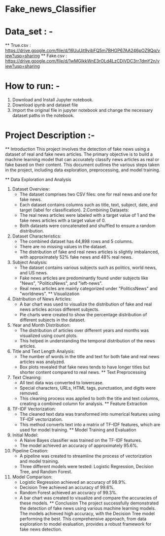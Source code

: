 # Fake_news_Classifier

# Data_set : - 
** True.csv : https://drive.google.com/file/d/16UuUit9yibFQ5m7BHGP67AA246pOZ9Qq/view?usp=sharing
** Fake.csv : https://drive.google.com/file/d/1wMGIkkWnE3rOLd4LzCDiVDC3rr7dmY2n/view?usp=sharing

# How to run: -
1. Download and Install Jupyter notebook.
2. Download ipynb and dataset file
3. Import the original  file in jupyter notebook and change the necessary dataset paths in the notebook.

# Project Description :- 
** Introduction
This project involves the detection of fake news using a dataset of real and fake news articles. The primary objective is to build a machine learning model that can accurately classify news articles as real or fake based on their content. This document outlines the various steps taken in the project, including data exploration, preprocessing, and model training.

** Data Exploration and Analysis
1. Dataset Overview:
   * The dataset comprises two CSV files: one for real news and one for fake news.
   * Each dataset contains columns such as title, text, subject, date, and target (label for classification).
2.Combining Datasets:
   * The real news articles were labeled with a target value of 1 and the fake news articles with a target value of 0.
   * Both datasets were concatenated and shuffled to ensure a random distribution.
3. Dataset Characteristics:
   * The combined dataset has 44,898 rows and 5 columns.
   * There are no missing values in the dataset.
   * The distribution of fake and real news articles is slightly imbalanced, with approximately 52% fake news and 48% real news.
4. Subject Analysis:
   * The dataset contains various subjects such as politics, world news, and US news.
   * Fake news articles are predominantly found under subjects like "News", "PoliticsNews", and "left-news".
   * Real news articles are mainly categorized under "PoliticsNews" and "worldnews".
** Visualization
1. Distribution of News Articles:
   * A bar chart was used to visualize the distribution of fake and real news articles across different subjects.
   * Pie charts were created to show the percentage distribution of different subjects in the dataset.
2. Year and Month Distribution:
   * The distribution of articles over different years and months was visualized using count plots.
   * This helped in understanding the temporal distribution of the news articles.
3. Title and Text Length Analysis:
   * The number of words in the title and text for both fake and real news articles was analyzed.  
   * Box plots revealed that fake news tends to have longer titles but shorter content compared to real news.
** Text Preprocessing
1. Text Cleaning:
   * All text data was converted to lowercase.
   * Special characters, URLs, HTML tags, punctuation, and digits were removed.
   * This cleaning process was applied to both the title and text columns, creating a combined column for analysis.
** Feature Extraction
1. TF-IDF Vectorization:
   * The cleaned text data was transformed into numerical features using TF-IDF vectorization.
   * This method converts text into a matrix of TF-IDF features, which are used for model training.
** Model Training and Evaluation
1. Initial Model:
   * A Naive Bayes classifier was trained on the TF-IDF features.
   * The model achieved an accuracy of approximately 95.6%.
2. Pipeline Creation:
   * A pipeline was created to streamline the process of vectorization and model training.
   * Three different models were tested: Logistic Regression, Decision Tree, and Random Forest.
3. Model Comparison:
   * Logistic Regression achieved an accuracy of 98.9%.
   * Decision Tree achieved an accuracy of 99.6%.
   * Random Forest achieved an accuracy of 99.3%.
   * A bar chart was created to visualize and compare the accuracies of these models.
** Conclusion
The project successfully demonstrated the detection of fake news using various machine learning models. The models achieved high accuracy, with the Decision Tree model performing the best. This comprehensive approach, from data exploration to model evaluation, provides a robust framework for fake news detection.

